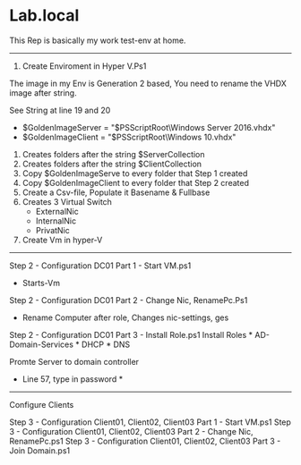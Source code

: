 # Lab.local
This Rep is basically my work test-env at home. 

---------------------------------------------------------------------------------------------

1. Create Enviroment in Hyper V.Ps1
  
  The image in my Env is Generation 2 based, You need to rename the VHDX image after string.
  
  See String at line 19 and 20
  
  * $GoldenImageServer = "$PSScriptRoot\Windows Server 2016.vhdx"
  * $GoldenImageClient = "$PSScriptRoot\Windows 10.vhdx"


   1. Creates folders after the string $ServerCollection
   2. Creates folders after the string $ClientCollection
   3. Copy $GoldenImageServe to every folder that Step 1 created
   4. Copy $GoldenImageClient to every folder that Step 2 created
   5. Create a Csv-file, Populate it Basename & Fullbase
   6. Creates 3 Virtual Switch
      * ExternalNic
      * InternalNic
      * PrivatNic 
   7. Create Vm in hyper-V
  
---------------------------------------------------------------------------------------------
Step 2 - Configuration DC01 Part 1 - Start VM.ps1
* Starts-Vm

Step 2 - Configuration DC01 Part 2 - Change Nic, RenamePc.Ps1
* Rename Computer after role, Changes nic-settings, ges

Step 2 - Configuration DC01 Part 3 - Install Role.ps1
Install Roles
     * AD-Domain-Services
     * DHCP
     * DNS

Promte Server to domain controller
   
* Line 57, type in password *
   
---------------------------------------------------------------------------------------------  
Configure Clients

Step 3 - Configuration Client01, Client02, Client03 Part 1 - Start VM.ps1
Step 3 - Configuration Client01, Client02, Client03 Part 2 - Change Nic, RenamePc.ps1
Step 3 - Configuration Client01, Client02, Client03 Part 3 - Join Domain.ps1

 
 
